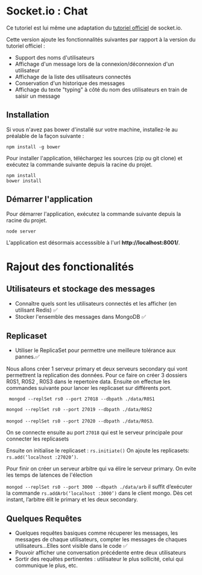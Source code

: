 # Socket.io : Chat

Ce tutoriel est lui même une adaptation du [tutoriel officiel](http://socket.io/get-started/chat/) de socket.io.

Cette version ajoute les fonctionnalités suivantes par rapport à la version du tutoriel officiel :

* Support des noms d'utilisateurs
* Affichage d'un message lors de la connexion/déconnexion d'un utilisateur
* Affichage de la liste des utilisateurs connectés
* Conservation d'un historique des messages
* Affichage du texte "typing" à côté du nom des utilisateurs en train de saisir un message


## Installation

Si vous n'avez pas bower d'installé sur votre machine, installez-le au préalable de la façon suivante :
```
npm install -g bower
```

Pour installer l'application, téléchargez les sources (zip ou git clone) et exécutez la commande suivante depuis la racine du projet.
```
npm install
bower install
```

## Démarrer l'application

Pour démarrer l'application, exécutez la commande suivante depuis la racine du projet.
```
node server
```

L'application est désormais accesssible à l'url **http://localhost:8001/**.

# Rajout des fonctionalités
## Utilisateurs et stockage des messages
* Connaître quels sont les utilisateurs connectés et les afficher (en utilisant Redis) :white_check_mark:
* Stocker l'ensemble des messages dans MongoDB :white_check_mark:
## Replicaset
* Utiliser le ReplicaSet pour permettre une meilleure tolérance aux pannes.:white_check_mark:

Nous allons créer 1 serveur primary et deux serveurs secondary qui vont permettrent la replication des données.
Pour ce faire on créer 3 dossiers R0S1, R0S2 , R0S3 dans le repertoire data.
Ensuite on effectue les commandes suivante pour lancer les replicaset sur différents port.

` mongod --replSet rs0 --port 27018 --dbpath ./data/R0S1`

`mongod --replSet rs0 --port 27019 --dbpath ./data/R0S2`

`mongod --replSet rs0 --port 27020 --dbpath ./data/R0S3`.

On se connecte ensuite au port `27018` qui est le serveur principale pour connecter les replicasets

Ensuite on initialise le replicaset : `rs.initiate()`
On ajoute les replicasets: `rs.add(‘localhost :27020’)`.

Pour finir on créer un serveur arbitre qui va élire le serveur primary. On evite les temps de latences de l'élection

`mongod --replSet rs0 --port 3000 --dbpath ./data/arb`
il suffit d’exécuter la commande `rs.addArb(‘localhost :3000’)` dans le client mongo. Dès cet instant, l’arbitre élit le primary et les deux secondary.

## Quelques Requêtes
* Quelques requêtes basiques comme récuperer les messages, les messages de chaque utilisateurs, compter les messages de chaques utilisateurs...Elles sont visible dans le code  :white_check_mark:
* Pouvoir afficher une conversation précédente entre deux utilisateurs
* Sortir des requêtes pertinentes : utilisateur le plus sollicité, celui qui communique le plus, etc.

